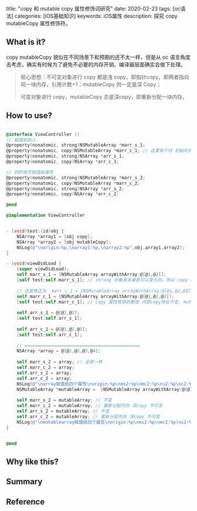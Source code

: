 title: "copy 和 mutable copy 属性修饰词研究"
date: 2020-02-23
tags: [oc语法]
categories: [iOS基础知识]
keywords: iOS属性
description: 探究 copy mutableCopy 属性修饰符。

<!--此处开始正文-->

## What is it?

copy  mutableCopy 貌似在不同场景下和预期的还不太一样，但是从 oc 语言角度去考虑，确实有时候为了避免不必要的内存开销，编译器层面确实会做下处理。

> 核心思想：不可变对象进行 copy 都是浅 copy，即指针copy，即两者指向同一块内存，引用计数+1；mutableCopy 则一定是深 Copy；
>
> 可变对象进行 copy，mutableCopy 总是深copy，即重新分配一块内存。

## How to use?

```objective-c

@interface ViewController ()
// 赋值给别人
@property(nonatomic, strong)NSMutableArray *marr_s_1;
@property(nonatomic, copy)NSMutableArray *marr_c_1; // 这里有个坑 初始化的时候调用self.xx 相当于copy属性会生效
@property(nonatomic, strong)NSArray *arr_s_1;
@property(nonatomic, copy)NSArray *arr_c_1;

// 别的地方赋值给属性
@property(nonatomic, strong)NSMutableArray *marr_s_2;
@property(nonatomic, copy)NSMutableArray *marr_c_2;
@property(nonatomic, strong)NSArray *arr_s_2;
@property(nonatomic, copy)NSArray *arr_c_2;

@end

@implementation ViewController


- (void)test:(id)obj {
    NSArray *array1 = [obj copy];
    NSArray *array2 = [obj mutableCopy];
    NSLog(@"\norigin:%p,\narray1:%p,\narray2:%p",obj,array1,array2);
}

- (void)viewDidLoad {
    [super viewDidLoad];
    self.marr_s_1 = [NSMutableArray arrayWithArray:@[@1,@2]];
    [self test:self.marr_s_1]; // strong 对象我本身是可以变化的，所以 copy mutable 都要分配内存
    
  	// 这里修正为 _marr_c_1 = [NSMutableArray arrayWithArray:@[@1,@2,@3]];
    self.marr_c_1 = [NSMutableArray arrayWithArray:@[@1,@2,@3]];
    [self test:self.marr_c_1]; // copy 属性修饰的数组 内部copy地址不变, mutable汇编
    
    self.arr_s_1 = @[@1,@2];
    [self test:self.arr_s_1];
    
    self.arr_c_1 = @[@1,@2,@3];
    [self test:self.arr_c_1];
    
    // ============================================
    NSArray *array = @[@1,@2,@3,@4];
    
    self.marr_s_2 = array; // 全部一样
    self.marr_c_2 = array;
    self.arr_s_2 = array;
    self.arr_c_2 = array;
    NSLog(@"\narray赋值给四个属性\norigin:%p\nms2:%p\nmc2:%p\ns2:%p\nc2:%p\n",array,self.marr_s_2,self.marr_c_2,self.arr_s_2,self.arr_c_2);
    NSMutableArray *mutableArray =  [NSMutableArray arrayWithArray:@[@1,@2,@100]];
    
    self.marr_s_2 = mutableArray; // 不变
    self.marr_c_2 = mutableArray; // 重新分配内存 深copy 不可变
    self.arr_s_2 = mutableArray; // 不变
    self.arr_c_2 = mutableArray; // 重新分配内存 深copy 不可变
    NSLog(@"\nmutablearray赋值给四个属性\norigin:%p\nms2:%p\nmc2:%p\ns2:%p\nc2:%p\n",mutableArray,self.marr_s_2,self.marr_c_2,self.arr_s_2,self.arr_c_2);
}


@end

```

## Why like this?

## Summary

## Reference
